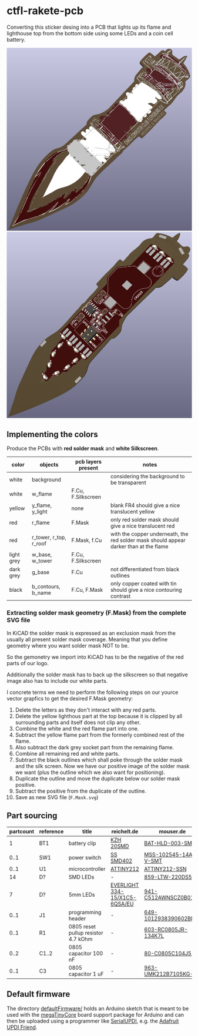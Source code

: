# ctfl-rakete-pcb

Converting this sticker desing into a PCB that lights up its flame and lighthouse top from the bottom side using some LEDs and a coin cell battery.

![ctfl-rakete-pcb-front.png](img/ctfl-rakete-pcb-front.png)
![ctfl-rakete-pcb-back.png](img/ctfl-rakete-pcb-back.png)

## Implementing the colors

Produce the PCBs with **red solder mask** and **white Silkscreen**.

| color | objects | pcb layers present | notes |
| --- | --- | --- | --- |
| white | background |  | considering the background to be transparent |
| white | w_flame | F.Cu, F.Silkscreen |  |
| yellow | y_flame, y_light | none | blank FR4 should give a nice translucent yellow |
| red | r_flame | F.Mask | only red solder mask should give a nice translucent red |
| red | r_tower, r_top, r_roof | F.Mask, f.Cu | with the copper underneath, the red solder mask should appear darker than at the flame |
| light grey | w_base, w_tower | F.Cu, F.Silkscreen |  |
| dark grey | g_base | F.Cu | not differentiated from black outlines |
| black | b_contours, b_name | F.Cu, F.Mask | only copper coated with tin should give a nice contouring contrast |

### Extracting solder mask geometry (F.Mask) from the complete SVG file

In KiCAD the solder mask is expressed as an exclusion mask from the usually all present solder mask coverage.
Meaning that you define geometry where you want solder mask NOT to be.

So the gemonetry we import into KiCAD has to be the negative of the red parts of our logo.

Additionally the solder mask has to back up the silkscreen so that negative image also has to include our white parts.

I concrete terms we need to perform the following steps on our yource vector grapfics to get the desired F.Mask geometry:
1. Delete the letters as they don't interact with any red parts.
2. Delete the yellow lighthous part at the top because it is clipped by all surrounding parts and itself does not clip any other.
3. Combine the white and the red flame part into one.
4. Subtract the yellow flame part from the formerly combined rest of the flame.
5. Also subtract the dark grey socket part from the remaining flame.
6. Combine all remaining red and white parts.
7. Subtract the black outlines which shall poke through the solder mask and the silk screen. Now we have our positive image of the solder mask we want (plus the outline which we also want for positioning).
8. Duplicate the outline and move the duplicate below our solder mask positive.
9. Subtract the positive from the duplicate of the outline.
10. Save as new SVG file (`F.Mask.svg`)

## Part sourcing

| partcount | reference | title | reichelt.de | mouser.de |
| --- | --- | --- | --- | --- |
| 1 | BT1 | battery clip | [KZH 20SMD](https://www.reichelt.de/knopfzellenclip-fuer-20-mm-smd-kzh-20smd-p56574.html) | [BAT-HLD-003-SMT](https://www.mouser.de/ProductDetail/TE-Connectivity-Linx-Technologies/BAT-HLD-003-SMT?qs=TuK3vfAjtkVRZQIT6eTqjQ%3D%3D) |
| 0..1 | SW1 | power switch | [SS SMD402](https://www.reichelt.de/schiebeschalter-1x-um-liegend-smd-ss-smd402-p112181.html) | [MSS-102545-14A-V-SMT](https://www.mouser.de/ProductDetail/CUI-Devices/MSS-102545-14A-V-SMT?qs=DRkmTr78QARl%2FtwuH8uRQg%3D%3D) |
| 0..1 | U1 | microcontroller | [ATTINY212](https://www.reichelt.de/8-bit-attiny-avr-risc-mikrocontroller-2-kb-20-mhz-soic-8-attiny212-ssn-p335520.html) | [ATTINY212-SSN](https://www.mouser.de/ProductDetail/Microchip-Technology/ATTINY212-SSN?qs=3HJ2avRr9PJX8cJeG3zkDw%3D%3D) |
| 14 | D? | SMD LEDs | - | [859-LTW-220DS5](https://www.mouser.de/ProductDetail/Lite-On/LTW-220DS5?qs=xb8aMrBSZRKaoLOPaZYE%252BQ%3D%3D) |
| 7 | D? | 5mm LEDs | [EVERLIGHT 334-15/X1C5-6QSA/EU](https://www.reichelt.de/led-5-mm-bedrahtet-warmweiss-7150-mcd-50--led-el-5-7150ww-p164207.html) | [941-C512AWNSCZ0B0152](https://www.mouser.de/ProductDetail/Cree-LED/C512A-WNS-CZ0B0152?qs=xEJ61ozf1a3Ja%252B55bf1fHw%3D%3D) |
| 0..1 | J1 | programming header | - | [649-1012938390602BLF](https://www.mouser.de/ProductDetail/Amphenol-FCI/10129383-906002BLF?qs=0lQeLiL1qyaImH9UJDemiQ%3D%3D) |
| 0..1 | R1 | 0805 reset pullup resistor 4.7 kOhm | - | [603-RC0805JR-134K7L](https://www.mouser.de/ProductDetail/YAGEO/RC0805JR-134K7L?qs=fRxXYNj8ftF%2Fopn8%252BQV78Q%3D%3D) |
| 0..2 | C1..2 | 0805 capacitor 100 nF | - | [80-C0805C104J5R](https://www.mouser.de/ProductDetail/KEMET/C0805C104J5RACTU?qs=gbgtKHXraGH15GhoNPXHBg%3D%3D) |
| 0..1 | C3 | 0805 capacitor 1 uF | - | [963-UMK212B7105KG-T](https://www.mouser.de/ProductDetail/TAIYO-YUDEN/UMK212B7105KG-T?qs=PzICbMaShUdi76GLXMVYcA%3D%3D) |

## Default firmware

The directory [defaultFirmware/](defaultFirmware/) holds an Arduino sketch that is meant to be used with the [megaTinyCore](https://github.com/SpenceKonde/megaTinyCore) board support package for Arduino and can then be uploaded using a programmer like [SerialUPDI](https://github.com/wagiminator/AVR-Programmer/tree/master/SerialUPDI_Programmer), e.g. the [Adafruit UPDI Friend](https://learn.adafruit.com/adafruit-updi-friend).

